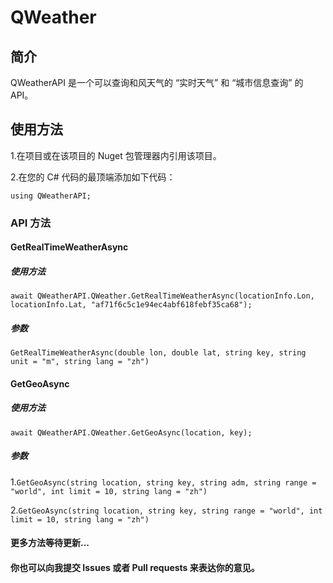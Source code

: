 # QWeather
## 简介
QWeatherAPI 是一个可以查询和风天气的 “实时天气” 和 “城市信息查询” 的API。

## 使用方法
1.在项目或在该项目的 Nuget 包管理器内引用该项目。

2.在您的 C# 代码的最顶端添加如下代码：

`using QWeatherAPI;`

### API 方法
#### GetRealTimeWeatherAsync
##### 使用方法
`await QWeatherAPI.QWeather.GetRealTimeWeatherAsync(locationInfo.Lon, locationInfo.Lat, "af71f6c5c1e94ec4abf618febf35ca68");`

##### 参数
`GetRealTimeWeatherAsync(double lon, double lat, string key, string unit = "m", string lang = "zh")`

#### GetGeoAsync
##### 使用方法
`await QWeatherAPI.QWeather.GetGeoAsync(location, key);`

##### 参数
1.`GetGeoAsync(string location, string key, string adm, string range = "world", int limit = 10, string lang = "zh")`

2.`GetGeoAsync(string location, string key, string range = "world", int limit = 10, string lang = "zh")`

#### 更多方法等待更新...

#### 你也可以向我提交 Issues 或者 Pull requests 来表达你的意见。